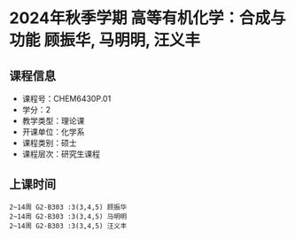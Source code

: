 # 2024年秋季学期 高等有机化学：合成与功能 顾振华, 马明明, 汪义丰






## 课程信息

- 课程号：CHEM6430P.01
- 学分：2
- 教学类型：理论课
- 开课单位：化学系
- 课程类别：硕士
- 课程层次：研究生课程

## 上课时间

```
2~14周 G2-B303 :3(3,4,5) 顾振华
2~14周 G2-B303 :3(3,4,5) 马明明
2~14周 G2-B303 :3(3,4,5) 汪义丰
```

